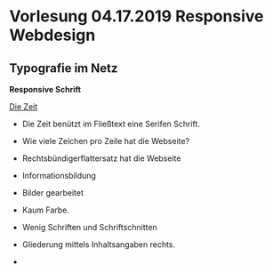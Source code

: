 # Vorlesung 04.17.2019 Responsive Webdesign

## Typografie im Netz
**Responsive Schrift**

[Die Zeit](https://www.zeit.de/politik/deutschland/2019-04/abschiebung-asylbewerber-abschiebeanstalt-nrw-bueren-nicolas-rinoesl-geordnete-rueckkehr-gesetz-horst-seehofer)
- Die Zeit benützt im Fließtext eine Serifen Schrift.

- Wie viele Zeichen pro Zeile hat die Webseite?
- Rechtsbündigerflattersatz hat die Webseite
- Informationsbildung
- Bilder gearbeitet
- Kaum Farbe.
- Wenig Schriften und Schriftschnitten
- Gliederung mittels Inhaltsangaben rechts.
- 